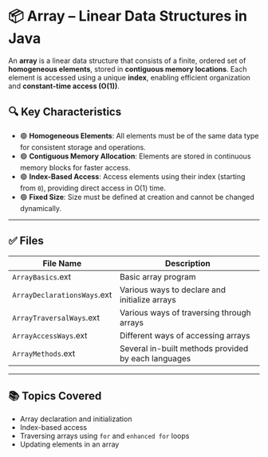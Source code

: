 # 📦 Array – Linear Data Structures in Java

An **array** is a linear data structure that consists of a finite, ordered set of **homogeneous elements**, stored in **contiguous memory locations**. Each element is accessed using a unique **index**, enabling efficient organization and **constant-time access (O(1))**.

## 🔍 Key Characteristics

- 🟢 **Homogeneous Elements**: All elements must be of the same data type for consistent storage and operations.
- 🟢 **Contiguous Memory Allocation**: Elements are stored in continuous memory blocks for faster access.
- 🟢 **Index-Based Access**: Access elements using their index (starting from `0`), providing direct access in O(1) time.
- 🟢 **Fixed Size**: Size must be defined at creation and cannot be changed dynamically.

---

## ✅ Files

| File Name              | Description                                               |
|------------------------|-----------------------------------------------------------|
| `ArrayBasics`.ext     | Basic array program   |
| `ArrayDeclarationsWays`.ext | Various ways to declare and initialize arrays             |
| `ArrayTraversalWays`.ext |  Various ways of traversing through arrays      |
| `ArrayAccessWays`.ext |  Different ways of accessing arrays                |
| `ArrayMethods`.ext | Several in-built methods provided by each languages       |

---

## 📚 Topics Covered

- Array declaration and initialization
- Index-based access
- Traversing arrays using `for` and `enhanced for` loops
- Updating elements in an array
